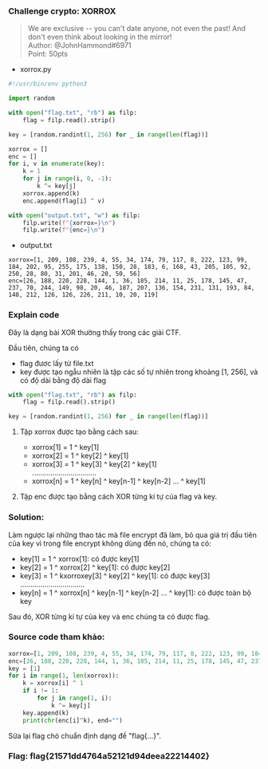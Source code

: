 ### Challenge crypto: XORROX

> We are exclusive -- you can't date anyone, not even the past! And don't even think about looking in the mirror! \
Author: @JohnHammond#6971\
Point: 50pts

* xorrox.py
```python
#!/usr/bin/env python3

import random

with open("flag.txt", "rb") as filp:
    flag = filp.read().strip()

key = [random.randint(1, 256) for _ in range(len(flag))]

xorrox = []
enc = []
for i, v in enumerate(key):
    k = 1
    for j in range(i, 0, -1):
        k ^= key[j]
    xorrox.append(k)
    enc.append(flag[i] ^ v)

with open("output.txt", "w") as filp:
    filp.write(f"{xorrox=}\n")
    filp.write(f"{enc=}\n")

```

* output.txt
```
xorrox=[1, 209, 108, 239, 4, 55, 34, 174, 79, 117, 8, 222, 123, 99, 184, 202, 95, 255, 175, 138, 150, 28, 183, 6, 168, 43, 205, 105, 92, 250, 28, 80, 31, 201, 46, 20, 50, 56]
enc=[26, 188, 220, 228, 144, 1, 36, 185, 214, 11, 25, 178, 145, 47, 237, 70, 244, 149, 98, 20, 46, 187, 207, 136, 154, 231, 131, 193, 84, 148, 212, 126, 126, 226, 211, 10, 20, 119]
```

### Explain code
Đây là dạng bài XOR thường thấy trong các giải CTF.

Đầu tiên, chúng ta có 
* flag đươc lấy từ file.txt
* key được tạo ngẫu nhiên là tập các số tự nhiên trong khoảng [1, 256], và có độ dài bằng độ dài flag
```python
with open("flag.txt", "rb") as filp:
    flag = filp.read().strip()

key = [random.randint(1, 256) for _ in range(len(flag))]
```

1. Tập xorrox được tạo bằng cách sau:
    * xorrox[1] = 1 ^ key[1]
    * xorrox[2] = 1 ^ key[2] ^ key[1]
    * xorrox[3] = 1 ^ key[3] ^ key[2] ^ key[1]\
    ................................
    * xorrox[n] = 1 ^ key[n] ^ key[n-1] ^ key[n-2] ... ^ key[1]

2. Tập enc được tạo bằng cách XOR từng kí tự của flag và key.

### Solution:
Làm ngược lại những thao tác mà file encrypt đã làm, bỏ qua giá trị đầu tiên của key vì trong file encrypt không dùng đến nó, chúng ta có:
* key[1] = 1 ^ xorrox[1]: có được key[1]
* key[2] = 1 ^ xorrox[2] ^ key[1]: có được key[2]
* key[3] = 1 ^ kxorroxey[3] ^ key[2] ^ key[1]: có được key[3]\
................................
* key[n] = 1 ^ xorrox[n] ^ key[n-1] ^ key[n-2] ... ^ key[1]: có được toàn bộ key

Sau đó, XOR từng kí tự của key và enc chúng ta có được flag.

### Source code tham khảo:
``` python
xorrox=[1, 209, 108, 239, 4, 55, 34, 174, 79, 117, 8, 222, 123, 99, 184, 202, 95, 255, 175, 138, 150, 28, 183, 6, 168, 43, 205, 105, 92, 250, 28, 80, 31, 201, 46, 20, 50, 56]
enc=[26, 188, 220, 228, 144, 1, 36, 185, 214, 11, 25, 178, 145, 47, 237, 70, 244, 149, 98, 20, 46, 187, 207, 136, 154, 231, 131, 193, 84, 148, 212, 126, 126, 226, 211, 10, 20, 119]
key = [1]
for i in range(1, len(xorrox)):
    k = xorrox[i] ^ 1
    if i != 1:
        for j in range(1, i):
            k ^= key[j]
    key.append(k)
    print(chr(enc[i]^k), end="")
```
Sửa lại flag chó chuẩn định dạng đề "flag{...}".
### Flag: flag{21571dd4764a52121d94deea22214402}
